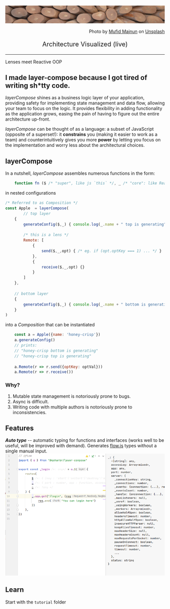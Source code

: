 ![splash](./unsplash.jpg)

<p align="right">
Photo by <a href="https://unsplash.com/@mufidpwt?utm_source=unsplash&utm_medium=referral&utm_content=creditCopyText">Mufid Majnun</a> on <a href="https://unsplash.com/t/textures-patterns?utm_source=unsplash&utm_medium=referral&utm_content=creditCopyText">Unsplash</a>
</p>

<p align="center" style="font-size:20px">
Architecture Visualized (live)
<br/>
</p>

[//]: # ()
[//]: # (<p align="center" style="font-size:20px">)

[//]: # (<br/>)

[//]: # (Or, look! Dependency injection meets Lenses and Mixins to form the backbone of data flow in your applications. )

[//]: # (</p>)


--------

Lenses meet Reactive OOP  


I made layer-compose because I got tired of writing sh*tty code.
--------

*layerCompose* shines as a business logic layer of your application, providing safety for implementing
 state management and data flow, allowing your team to focus on the logic. It provides flexibility in
adding functionality as the application grows, easing the pain of having to figure out the 
entire architecture up-front.
  
*layerCompose* can be thought of as a language: a subset of JavaScript (opposite of a superset!): it **constrains** you (making it easier to work as a team) and 
counterintuitively gives you more **power** by letting you focus on the implementation and worry less about the architectural choices.  

## layerCompose

In a nutshell, *layerCompose* assembles numerous functions in the form:
```javascript
    function fn ($ /* "super", like js `this` */, _ /* "core": like React props (but writable) */, opt /* additional named options */) {}
```
in nested configurations
```javascript
/* Referred to as Composition */
const Apple  = layerCompose(
        // top layer
    {
        generateConfig($,_) { console.log(_.name + " top is generating") },

        /* this is a lens */        
        Remote: [
            {
                send($,_,opt) { /* eg. if (opt.optKey === 1) ... */ }
            },
            {
                receive($,_,opt) {}
            }
        ]
    },
        
    // bottom layer
    {
        generateConfig($,_) { console.log(_.name + " bottom is generating") },
    }    
)
```
into a _Composition_ that can be instantiated
```javascript
    const a = Apple({name: 'honey-crisp'})
    a.generateConfig() 
    // prints:
    // "honey-crisp bottom is generating"
    // "honey-crisp top is generating"
    
    a.Remote(r => r.send({optKey: optVal}))
    a.Remote(r => r.receive())
```

### Why?

1. Mutable state management is notoriously prone to bugs.  
2. Async is difficult.
3. Writing code with multiple authors is notoriously prone to inconsistencies.  

## Features

***Auto type*** -- automatic typing for functions and interfaces (works well to be useful, will be improved with demand).
Generates [flow.js](https://flow.org) types without a single manual input.
![auto-type](./auto-type.png)

## Learn

Start with the `tutorial` folder

